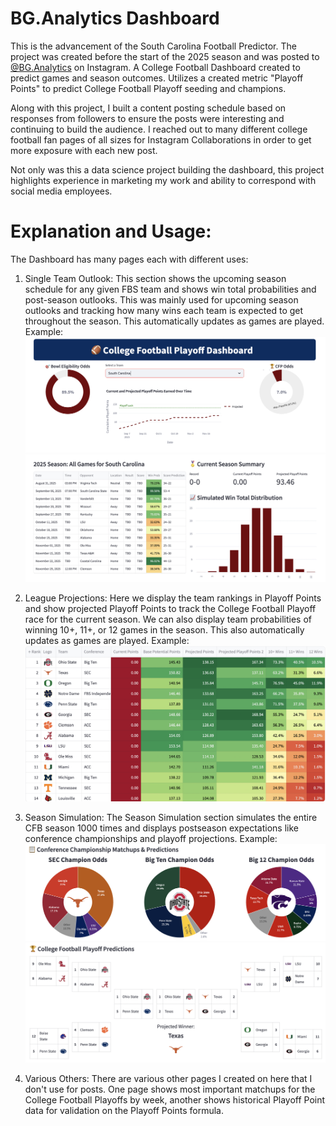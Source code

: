 # BG.Analytics Dashboard

This is the advancement of the South Carolina Football Predictor. The project was created before the start of the 2025 season and was posted to [@BG.Analytics](https://www.instagram.com/bg.analytics/) on Instagram. A College Football Dashboard created to predict games and season outcomes. Utilizes a created metric "Playoff Points" to predict College Football Playoff seeding and champions.

Along with this project, I built a content posting schedule based on responses from followers to ensure the posts were interesting and continuing to build the audience. I reached out to many different college football fan pages of all sizes for Instagram Collaborations in order to get more exposure with each new post. 

Not only was this a data science project building the dashboard, this project highlights experience in marketing my work and ability to correspond with social media employees.

# Explanation and Usage:

The Dashboard has many pages each with different uses: 
  1. Single Team Outlook:
This section shows the upcoming season schedule for any given FBS team and shows win total probabilities and post-season outlooks. This was mainly used for upcoming season outlooks and tracking how many wins each team is expected to get throughout the season. This automatically updates as games are played.
Example:
![Single Team Outlook](../bg.analytics/single_team_outlook.png)
![Single Team Outlook2](../bg.analytics/single_team_outlook2.png)

  2. League Projections:
Here we display the team rankings in Playoff Points and show projected Playoff Points to track the College Football Playoff race for the current season. We can also display team probabilities of winning 10+, 11+, or 12 games in the season. This also automatically updates as games are played.
Example:
![League Projections](../bg.analytics/league_projections.png)

  3. Season Simulation:
The Season Simulation section simulates the entire CFB season 1000 times and displays postseason expectations like conference championships and playoff projections.
Example:
![Season Simulation](../bg.analytics/season_simulation.png)
![Season Simulation2](../bg.analytics/season_simulation2.png)

  4. Various Others:
There are various other pages I created on here that I don't use for posts. One page shows most important matchups for the College Football Playoffs by week, another shows historical Playoff Point data for validation on the Playoff Points formula. 
